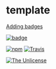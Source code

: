 # template
[Adding badges](https://egghead.io/lessons/javascript-how-to-write-a-javascript-library-adding-badges-to-your-readme)

[![badge](https://img.shields.io/badge/badge-shields.io-brightgreen.svg)](https://shields.io/)

[![npm](https://img.shields.io/npm/v/npm.svg)]()
[![Travis](https://img.shields.io/travis/ZebNoid/template.svg)](https://travis-ci.org/ZebNoid/template)

[![The Unlicense](https://img.shields.io/badge/license-The_Unlicense-blue.svg)](http://unlicense.org)
